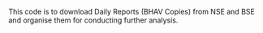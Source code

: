 This code is to download Daily Reports (BHAV Copies) from NSE and BSE and organise them for conducting further analysis. 
